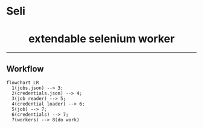 # Seli

<h1 align="center">
    extendable selenium worker
</h1>

---

## Workflow

```mermaid
flowchart LR
  1(jobs.json) --> 3;
  2(credentials.json) --> 4;
  3(job reader) --> 5;
  4(credential loader) --> 6;
  5(job) --> 7;
  6(credentials) --> 7;
  7(workers) --> 8(do work)
```
